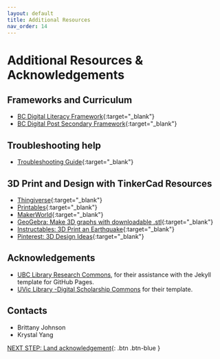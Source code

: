 ```yaml
---
layout: default
title: Additional Resources
nav_order: 14
---
```

# Additional Resources & Acknowledgements

## Frameworks and Curriculum
- [BC Digital Literacy Framework](https://www2.gov.bc.ca/assets/gov/education/kindergarten-to-grade-12/teach/teaching-tools/digital-literacy-framework.pdf){:target="_blank"}
- [BC Digital Post Secondary Framework](https://www2.gov.bc.ca/assets/gov/education/post-secondary-education/institution-resources-administration/digital-learning-strategy/bc_post-secondary_digital_literacy_framework.pdf){:target="_blank"}

## Troubleshooting help
- [Troubleshooting Guide](https://www.simplify3d.com/resources/print-quality-troubleshooting/){:target="_blank"}

## 3D Print and Design with TinkerCad Resources
- [Thingiverse](https://www.thingiverse.com/){:target="_blank"}
- [Printables](https://www.printables.com/model){:target="_blank"}
- [MakerWorld](https://makerworld.com/en){:target="_blank"}
- [GeoGebra: Make 3D graphs with downloadable .stl](https://www.geogebra.org/3d?lang=en){:target="_blank"}
- [Instructables: 3D Print an Earthquake](https://www.instructables.com/3D-Print-an-Earthquake/){:target="_blank"}
- [Pinterest: 3D Design Ideas](https://www.pinterest.ca/search/pins/?q=3D%20printing&rs=typed){:target="_blank"}

## Acknowledgements

- [UBC Library Research Commons](https://github.com/ubc-library-rc/), for their assistance with the Jekyll template for GitHub Pages.
- [UVic Library -Digital Scholarship Commons](https://uviclibraries.github.io/3d-design-print/) for their template. 

## Contacts  
- Brittany Johnson 
- Krystal Yang

[NEXT STEP: Land acknowledgement](land-acknowledgement.html){: .btn .btn-blue }

